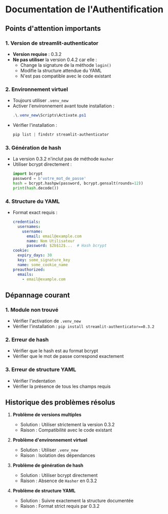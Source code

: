 # Documentation de l'Authentification

## Points d'attention importants

### 1. Version de streamlit-authenticator
- **Version requise** : 0.3.2
- **Ne pas utiliser** la version 0.4.2 car elle :
  - Change la signature de la méthode `login()`
  - Modifie la structure attendue du YAML
  - N'est pas compatible avec le code existant

### 2. Environnement virtuel
- Toujours utiliser `.venv_new`
- Activer l'environnement avant toute installation :
  ```powershell
  .\.venv_new\Scripts\Activate.ps1
  ```
- Vérifier l'installation :
  ```powershell
  pip list | findstr streamlit-authenticator
  ```

### 3. Génération de hash
- La version 0.3.2 n'inclut pas de méthode `Hasher`
- Utiliser bcrypt directement :
  ```python
  import bcrypt
  password = b'votre_mot_de_passe'
  hash = bcrypt.hashpw(password, bcrypt.gensalt(rounds=12))
  print(hash.decode())
  ```

### 4. Structure du YAML
- Format exact requis :
  ```yaml
  credentials:
    usernames:
      username:
        email: email@example.com
        name: Nom Utilisateur
        password: $2b$12$...  # Hash bcrypt
  cookie:
    expiry_days: 30
    key: some_signature_key
    name: some_cookie_name
  preauthorized:
    emails:
      - email@example.com
  ```

## Dépannage courant

### 1. Module non trouvé
- Vérifier l'activation de `.venv_new`
- Vérifier l'installation : `pip install streamlit-authenticator==0.3.2`

### 2. Erreur de hash
- Vérifier que le hash est au format bcrypt
- Vérifier que le mot de passe correspond exactement

### 3. Erreur de structure YAML
- Vérifier l'indentation
- Vérifier la présence de tous les champs requis

## Historique des problèmes résolus

1. **Problème de versions multiples**
   - Solution : Utiliser strictement la version 0.3.2
   - Raison : Compatibilité avec le code existant

2. **Problème d'environnement virtuel**
   - Solution : Utiliser `.venv_new`
   - Raison : Isolation des dépendances

3. **Problème de génération de hash**
   - Solution : Utiliser bcrypt directement
   - Raison : Absence de `Hasher` en 0.3.2

4. **Problème de structure YAML**
   - Solution : Suivre exactement la structure documentée
   - Raison : Format strict requis par 0.3.2 